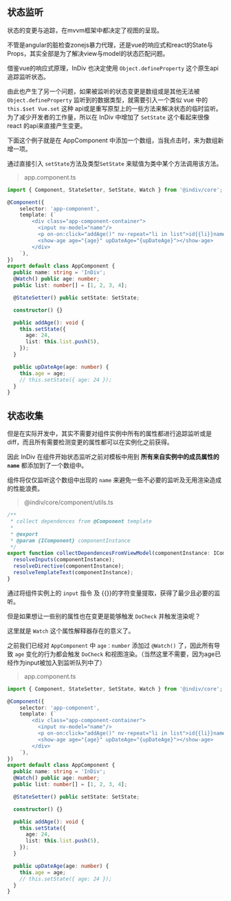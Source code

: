 ## 状态监听

状态的变更与追踪，在mvvm框架中都决定了视图的呈现。

不管是angular的脏检查zonejs暴力代理，还是vue的响应式和react的State与Props，其实全部是为了解决view与model的状态匹配问题。

借鉴vue的响应式原理，InDiv 也决定使用 `Object.defineProperty` 这个原生api追踪监听状态。

由此也产生了另一个问题，如果被监听的状态变更是数组或是其他无法被 `Object.defineProperty` 监听到的数据类型，就需要引入一个类似 vue 中的 `this.$set Vue.set` 这种 api或是重写原型上的一些方法来解决状态的临时监听。为了减少开发者的工作量，所以在 InDiv 中增加了 `SetState` 这个看起来很像 react 的api来直接产生变更。

下面这个例子就是在 AppComponent 中添加一个数组，当我点击时，来为数组新增一项。

通过直接引入 `setState`方法及类型`SetState` 来赋值为类中某个方法调用该方法。

> app.component.ts

```typescript
import { Component, StateSetter, SetState, Watch } from '@indiv/core';

@Component({
    selector: 'app-component',
    template: (`
        <div class="app-component-container">
          <input nv-model="name"/>
          <p on-on:click="addAge()" nv-repeat="li in list">id{{li}}name: {{name}}</p>
          <show-age age="{age}" upDateAge="{upDateAge}"></show-age>
        </div>
    `),
})
export default class AppComponent {
  public name: string = 'InDiv';
  @Watch() public age: number;
  public list: number[] = [1, 2, 3, 4];

  @StateSetter() public setState: SetState;

  constructor() {}

  public addAge(): void {
    this.setState({
      age: 24,
      list: this.list.push(5),
    });
  }

  public upDateAge(age: number) {
    this.age = age;
    // this.setState({ age: 24 });
  }
}
```


## 状态收集

但是在实际开发中，其实不需要对组件实例中所有的属性都进行追踪监听或是diff，而且所有需要检测变更的属性都可以在实例化之前获得。

因此 InDiv 在组件开始状态监听之前对模板中用到 **所有来自实例中的成员属性的 `name`** 都添加到了一个数组中。

组件将仅仅监听这个数组中出现的 `name` 来避免一些不必要的监听及无用渲染造成的性能浪费。

> @indiv/core/component/utils.ts

```typescript
/**
 * collect dependences from @Component template
 *
 * @export
 * @param {IComponent} componentInstance
 */
export function collectDependencesFromViewModel(componentInstance: IComponent): void {
  resolveInputs(componentInstance);
  resolveDirective(componentInstance);
  resolveTemplateText(componentInstance);
}
```

通过将组件实例上的 `input` 指令 及 {{}}的字符变量提取，获得了最少且必要的监听。

但是如果想让一些别的属性也在变更是能够触发 `DoCheck` 并触发渲染呢？

这里就是 `Watch` 这个属性解释器存在的意义了。

之前我们已经对 `AppComponent` 中 `age：number` 添加过 `@Watch()` 了，因此所有导致 `age` 变化的行为都会触发 `DoCheck` 和视图渲染。（当然这里不需要，因为age已经作为input被加入到监听队列中了）

> app.component.ts

```typescript
import { Component, StateSetter, SetState, Watch } from '@indiv/core';

@Component({
    selector: 'app-component',
    template: (`
        <div class="app-component-container">
          <input nv-model="name"/>
          <p on-on:click="addAge()" nv-repeat="li in list">id{{li}}name: {{name}}</p>
          <show-age age="{age}" upDateAge="{upDateAge}"></show-age>
        </div>
    `),
})
export default class AppComponent {
  public name: string = 'InDiv';
  @Watch() public age: number;
  public list: number[] = [1, 2, 3, 4];

  @StateSetter() public setState: SetState;

  constructor() {}

  public addAge(): void {
    this.setState({
      age: 24,
      list: this.list.push(5),
    });
  }

  public upDateAge(age: number) {
    this.age = age;
    // this.setState({ age: 24 });
  }
}
```
